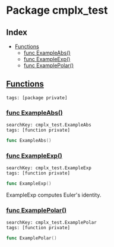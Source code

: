 # Package cmplx_test

## Index

* [Functions](#func)
    * [func ExampleAbs()](#ExampleAbs)
    * [func ExampleExp()](#ExampleExp)
    * [func ExamplePolar()](#ExamplePolar)


## <a id="func" href="#func">Functions</a>

```
tags: [package private]
```

### <a id="ExampleAbs" href="#ExampleAbs">func ExampleAbs()</a>

```
searchKey: cmplx_test.ExampleAbs
tags: [function private]
```

```Go
func ExampleAbs()
```

### <a id="ExampleExp" href="#ExampleExp">func ExampleExp()</a>

```
searchKey: cmplx_test.ExampleExp
tags: [function private]
```

```Go
func ExampleExp()
```

ExampleExp computes Euler's identity. 

### <a id="ExamplePolar" href="#ExamplePolar">func ExamplePolar()</a>

```
searchKey: cmplx_test.ExamplePolar
tags: [function private]
```

```Go
func ExamplePolar()
```

